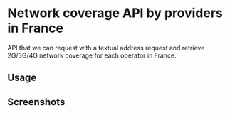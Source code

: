 # Network coverage API by providers in France
API that we can request with a textual address request and retrieve 2G/3G/4G network coverage for each operator in France.

## Usage

## Screenshots
